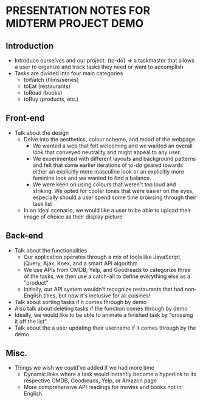 # PRESENTATION NOTES FOR MIDTERM PROJECT DEMO

## Introduction

- Introduce ourselves and our project: {to-do} => a taskmaster that allows a user to organize and track tasks they need or want to accomplish
- Tasks are divided into four main categories
    - toWatch (films/series)
    - toEat (restaurants)
    - toRead (books)
    - toBuy (products, etc.)

## Front-end

- Talk about the design
    - Delve into the aesthetics, colour scheme, and mood of the webpage.
        - We wanted a web that felt welcoming and we wanted an overall look that conveyed neutrality and might appeal to any user.
        - We experimented with different layouts and background patterns and felt that some earlier iterations of to-do geared towards either an explicitly more masculine look or an explicitly more feminine look and we wanted to find a balance.
        - We were keen on using colours that weren't too loud and striking. We opted for cooler tones that were easier on the eyes, especially should a user spend some time browsing through their task list
    - In an ideal scenario, we would like a user to be able to upload their image of choice as their display picture

## Back-end

- Talk about the functionalities
    - Our application operates through a mix of tools like JavaScript, jQuery, Ajax, Knex, and a smart API algorithm
    - We use APIs from OMDB, Yelp, and Goodreads to categorize three of the tasks, we then use a catch-all to define everything else as a "product"
    - Initially, our API system wouldn't recognize restaurants that had non-English titles, but now it's inclusive for all cuisines!
- Talk about sorting tasks if it comes through by demo
- Also talk about deleting tasks if the function comes through by demo
- Ideally, we would like to be able to animate a finished task by "crossing it off the list"
- Talk about the a user updating their username if it comes through by the demo

## Misc.

- Things we wish we could've added if we had more time
    - Dynamic links where a task would instantly become a hyperlink to its respective OMDB, Goodreads, Yelp, or Amazon page
    - More comprehensive API readings for movies and books not in English
